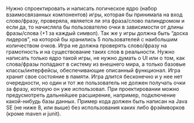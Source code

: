 Нужно спроектировать и написать логическое ядро (набор взаимосвязанных компонентов) игры, которая бы принимала на вход слово/фразу, проверяла, является ли эта фраза/слово палиндромом и если да, то начисляла бы пользователю очки в зависимости от длины фразы/слова (+1 за каждый символ). Так же у игры должна быть “доска лидеров”, на которой бы хранились 5 пользователей с наибольшим количеством очков. Игра не должна проверять слово/фразу на грамотность и на существование
таких слов в реальности. Нужно написать только ядро такой игры, не нужно думать о UI или о том, как слова/фразы попадают в систему из внешнего мира, а только базовые классы/интерфейсы, обеспечивающие описанный функционал.
Игра хранит свое состояние в памяти.
Игра длится бесконечно и у нее нет очередности, но один и тот же пользователь не должен получать очки за фразу, которую он уже использовал.
При проектировании можно предусмотреть дальнейшее расширение, например, подключение какой-нибудь базы данных.
Пример кода должен быть написан на Java SE (не ниже 8, или выше) без использования каких либо фрэймворков (кроме maven и junit).
